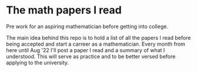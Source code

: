 # The math papers I read

Pre work for an aspiring mathematician before getting into college.

The main idea behind this repo is to hold a list of all the papers I read before being accepted and start a carreer as a mathematician. Every month from here until Aug '22 I'll post a paper I read and a summary of what I understood. This will serve as practice and to be better versed before applying to the university.
